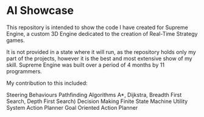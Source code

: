 # AI Showcase
This repository is intended to show the code I have created for Supreme Engine, a custom 3D Engine dedicated to the creation of Real-Time Strategy games. 

It is not provided in a state where it will run, as the repository holds only my part of the projects, however it is the best and most extensive show of my skill. Supreme Engine was built over a period of 4 months by 11 programmers.

My contribution to this included:

Steering Behaviours
Pathfinding Algorithms
  A*, Dijkstra, Breadth First Search, Depth First Search)
Decision Making
  Finite State Machine
  Utility System
Action Planner
  Goal Oriented Action Planner
